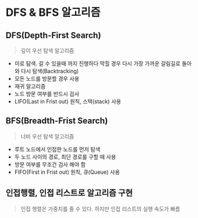 # DFS & BFS 알고리즘

## DFS(Depth-First Search)
> 깊이 우선 탐색 알고리즘
+ 미로 탐색. 갈 수 있을때 까지 진행하다 막힐 경우 다시 가장 가까운 갈림길로 돌아와 다시 탐색(Backtracking)
+ 모든 노드를 방문할 경우 사용
+ 재귀 알고리즘
+ 노드 방문 여부를 반드시 검사
+ LIFO(Last in Frist out) 원칙, 스택(stack) 사용

## BFS(Breadth-Frist Search)
> 너비 우선 탐색 알고리즘
+ 루트 노드에서 인접한 노드를 먼저 탐색
+ 두 노드 사이의 경로, 최단 경로를 구할 때 사용
+ 방문 여부를 무조건 검사 해야 함
+ FIFO(First in Frist out) 원칙, 큐(Queue) 사용

## 인접행렬, 인접 리스트로 알고리즘 구현
> 인접 행렬은 가중치를 줄 수 있다. 하지만 인접 리스트의 실행 속도가 빠름

